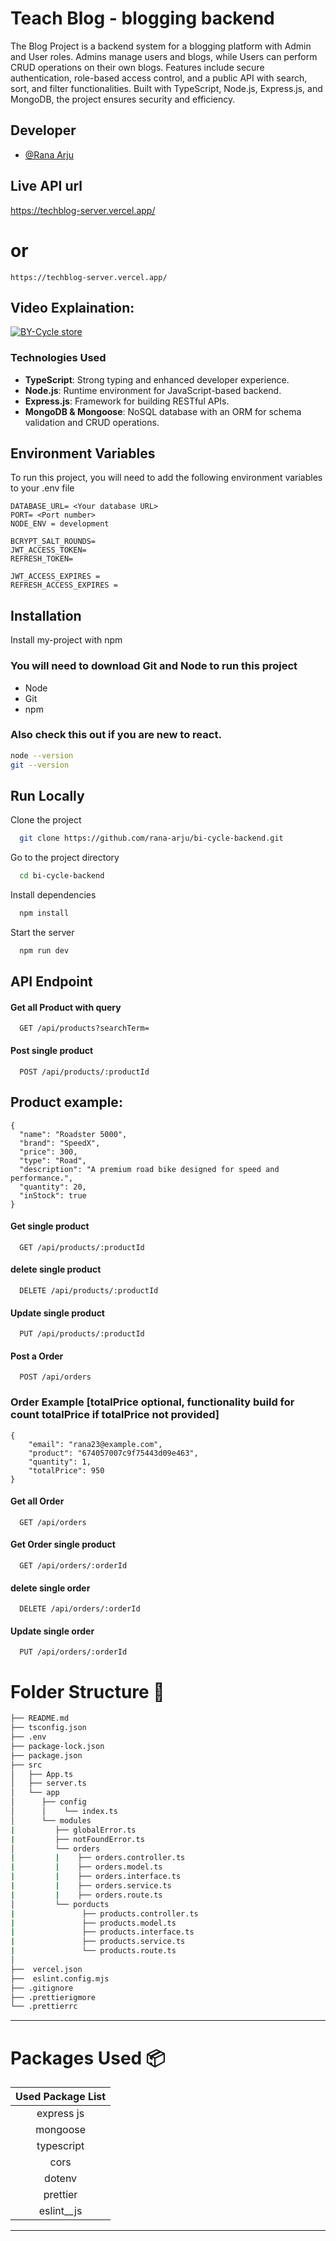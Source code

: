 
# Teach Blog - blogging backend

The Blog Project is a backend system for a blogging platform with Admin and User roles. Admins manage users and blogs, while Users can perform CRUD operations on their own blogs. Features include secure authentication, role-based access control, and a public API with search, sort, and filter functionalities. Built with TypeScript, Node.js, Express.js, and MongoDB, the project ensures security and efficiency.
## Developer

- [@Rana Arju](https://github.com/rana-arju)

## Live API url
<https://techblog-server.vercel.app/>
# or
```
https://techblog-server.vercel.app/

```
## Video Explaination:

[![BY-Cycle store](https://res.cloudinary.com/db8l1ulfq/image/upload/v1732376843/bi-cycle_l1wqwn.png)](https://youtu.be/UAo5M98yehk?si=JR22lwTtXNUUykbL)

### Technologies Used

- **TypeScript**: Strong typing and enhanced developer experience.
- **Node.js**: Runtime environment for JavaScript-based backend.
- **Express.js**: Framework for building RESTful APIs.
- **MongoDB & Mongoose**: NoSQL database with an ORM for schema validation and CRUD operations.



## Environment Variables

To run this project, you will need to add the following environment variables to your .env file



``` 
DATABASE_URL= <Your database URL>
PORT= <Port number>
NODE_ENV = development

BCRYPT_SALT_ROUNDS= 
JWT_ACCESS_TOKEN= 
REFRESH_TOKEN= 

JWT_ACCESS_EXPIRES = 
REFRESH_ACCESS_EXPIRES = 

```


## Installation

Install my-project with npm

### You will need to download Git and Node to run this project
* Node
* Git
* npm
### Also check this out if you are new to react.
```bash
node --version
git --version
```

    
## Run Locally

Clone the project

```bash
  git clone https://github.com/rana-arju/bi-cycle-backend.git
```

Go to the project directory

```bash
  cd bi-cycle-backend
```

Install dependencies

```bash
  npm install
```

Start the server

```bash
  npm run dev
```


## API Endpoint

#### Get all Product with query 

```http
  GET /api/products?searchTerm=
```
#### Post single product

```http
  POST /api/products/:productId
```
## Product example: 
```
{
  "name": "Roadster 5000",
  "brand": "SpeedX",
  "price": 300,
  "type": "Road",
  "description": "A premium road bike designed for speed and performance.",
  "quantity": 20,
  "inStock": true
}

```
#### Get single product

```http
  GET /api/products/:productId
```

#### delete single product

```http
  DELETE /api/products/:productId
```
#### Update single product

```http
  PUT /api/products/:productId
```
#### Post a Order

```http
  POST /api/orders
```
### Order Example [totalPrice optional, functionality build for count totalPrice if totalPrice not provided]
```
{
    "email": "rana23@example.com",
    "product": "674057007c9f75443d09e463",
    "quantity": 1,
    "totalPrice": 950
}

```
#### Get all Order

```http
  GET /api/orders
```


#### Get Order single product

```http
  GET /api/orders/:orderId
```

#### delete single order

```http
  DELETE /api/orders/:orderId
```
#### Update single order

```http
  PUT /api/orders/:orderId
```

# Folder Structure 📂


```bash
├── README.md
├── tsconfig.json
├── .env
├── package-lock.json
├── package.json
├── src
│   ├── App.ts
│   ├── server.ts
│   └── app
│      ├── config
│      │    └── index.ts
│      └── modules
|         ├── globalError.ts
|         ├── notFoundError.ts
│         └── orders
|         |    ├── orders.controller.ts
|         |    ├── orders.model.ts
|         |    ├── orders.interface.ts
|         |    ├── orders.service.ts
|         |    ├── orders.route.ts
│         └── porducts
|               ├── products.controller.ts
|               ├── products.model.ts
|               ├── products.interface.ts
|               ├── products.service.ts
|               └── products.route.ts
│   
├──  vercel.json
├──  eslint.config.mjs
├── .gitignore
├── .prettierigmore
└── .prettierrc

```

---

# Packages Used  📦

|   Used Package List    |
| :--------------------: |
|    express js          |
|     mongoose           |
|     typescript         |
|      cors              |
|      dotenv            |
|      prettier          |
|     eslint__js         |

---
